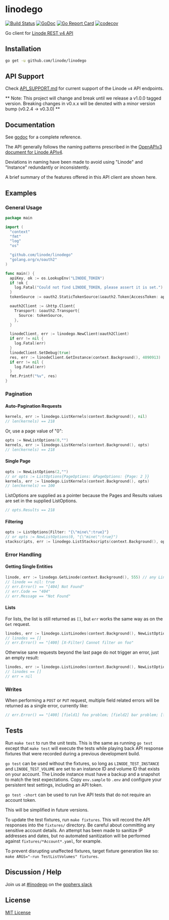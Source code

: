 # linodego

[![Build Status](https://travis-ci.org/linode/linodego.svg?branch=master)](https://travis-ci.org/linode/linodego)
[![GoDoc](https://godoc.org/github.com/linode/linodego?status.svg)](https://godoc.org/github.com/linode/linodego)
[![Go Report Card](https://goreportcard.com/badge/github.com/linode/linodego)](https://goreportcard.com/report/github.com/linode/linodego)
[![codecov](https://codecov.io/gh/linode/linodego/branch/master/graph/badge.svg)](https://codecov.io/gh/linode/linodego)

Go client for [Linode REST v4 API](https://developers.linode.com/v4/introduction)

## Installation

```sh
go get -u github.com/linode/linodego
```

## API Support

Check [API_SUPPORT.md](API_SUPPORT.md) for current support of the Linode `v4` API endpoints.

** Note: This project will change and break until we release a v1.0.0 tagged version. Breaking changes in v0.x.x will be denoted with a minor version bump (v0.2.4 -> v0.3.0) **

## Documentation

See [godoc](https://godoc.org/github.com/linode/linodego) for a complete reference.

The API generally follows the naming patterns prescribed in the [OpenAPIv3 document for Linode APIv4](https://developers.linode.com/api/v4).

Deviations in naming have been made to avoid using "Linode" and "Instance" redundantly or inconsistently.

A brief summary of the features offered in this API client are shown here.

## Examples

### General Usage

```go
package main

import (
  "context"
  "fmt"
  "log"
  "os"

  "github.com/linode/linodego"
  "golang.org/x/oauth2"
)

func main() {
  apiKey, ok := os.LookupEnv("LINODE_TOKEN")
  if !ok {
    log.Fatal("Could not find LINODE_TOKEN, please assert it is set.")
  }
  tokenSource := oauth2.StaticTokenSource(&oauth2.Token{AccessToken: apiKey})

  oauth2Client := &http.Client{
    Transport: &oauth2.Transport{
      Source: tokenSource,
    },
  }

  linodeClient, err := linodego.NewClient(oauth2Client)
  if err != nil {
    log.Fatal(err)
  }
  linodeClient.SetDebug(true)
  res, err := linodeClient.GetInstance(context.Background(), 4090913)
  if err != nil {
    log.Fatal(err)
  }
  fmt.Printf("%v", res)
}
```

### Pagination

#### Auto-Pagination Requests

```go
kernels, err := linodego.ListKernels(context.Background(), nil)
// len(kernels) == 218
```

Or, use a page value of "0":

```go
opts := NewListOptions(0,"")
kernels, err := linodego.ListKernels(context.Background(), opts)
// len(kernels) == 218
```

#### Single Page

```go
opts := NewListOptions(2,"")
// or opts := ListOptions{PageOptions: &PageOptions: {Page: 2 }}
kernels, err := linodego.ListKernels(context.Background(), opts)
// len(kernels) == 100
```

ListOptions are supplied as a pointer because the Pages and Results
values are set in the supplied ListOptions.

```go
// opts.Results == 218
```

#### Filtering

```go
opts := ListOptions{Filter: "{\"mine\":true}"}
// or opts := NewListOptions(0, "{\"mine\":true}")
stackscripts, err := linodego.ListStackscripts(context.Background(), opts)
```

### Error Handling

#### Getting Single Entities

```go
linode, err := linodego.GetLinode(context.Background(), 555) // any Linode ID that does not exist or is not yours
// linode == nil: true
// err.Error() == "[404] Not Found"
// err.Code == "404"
// err.Message == "Not Found"
```

#### Lists

For lists, the list is still returned as `[]`, but `err` works the same way as on the `Get` request.

```go
linodes, err := linodego.ListLinodes(context.Background(), NewListOptions(0, "{\"foo\":bar}"))
// linodes == []
// err.Error() == "[400] [X-Filter] Cannot filter on foo"
```

Otherwise sane requests beyond the last page do not trigger an error, just an empty result:

```go
linodes, err := linodego.ListLinodes(context.Background(), NewListOptions(9999, ""))
// linodes == []
// err = nil
```

### Writes

When performing a `POST` or `PUT` request, multiple field related errors will be returned as a single error, currently like:

```go
// err.Error() == "[400] [field1] foo problem; [field2] bar problem; [field3] baz problem"
```

## Tests

Run `make test` to run the unit tests.  This is the same as running `go test` except that `make test` will
execute the tests while playing back API response fixtures that were recorded during a previous development build.

`go test` can be used without the fixtures, so long as `LINODE_TEST_INSTANCE` and `LINODE_TEST_VOLUME` are set
to an instance ID and volume ID that exists on your account.  The Linode instance must have a backup and a snapshot to
match the test expectations. Copy `env.sample` to `.env` and configure your persistent test settings, including an API token.

`go test -short` can be used to run live API tests that do not require an account token.

This will be simplified in future versions.

To update the test fixtures, run `make fixtures`.  This will record the API responses into the `fixtures/` directory.
Be careful about committing any sensitive account details.  An attempt has been made to sanitize IP addresses and
dates, but no automated sanitization will be performed against `fixtures/*Account*.yaml`, for example.

To prevent disrupting unaffected fixtures, target fixture generation like so: `make ARGS="-run TestListVolumes" fixtures`.

## Discussion / Help

Join us at [#linodego](https://gophers.slack.com/messages/CAG93EB2S) on the [gophers slack](https://gophers.slack.com)

## License

[MIT License](LICENSE)
